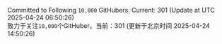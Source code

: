 Committed to Following `10,000` GitHubers. Current: <!-- FOLLOWING_COUNT -->301<!-- FOLLOWING_COUNT --> (Update at UTC <!-- LAST_UPDATED -->2025-04-24 06:50:26<!-- LAST_UPDATED -->)<br>
致力于关注`10,000`个GitHuber。当前：<!-- FOLLOWING_COUNT -->301<!-- FOLLOWING_COUNT --> (更新于北京时间 <!-- LAST_UPDATED_CST -->2025-04-24 14:50:26<!-- LAST_UPDATED_CST -->)
